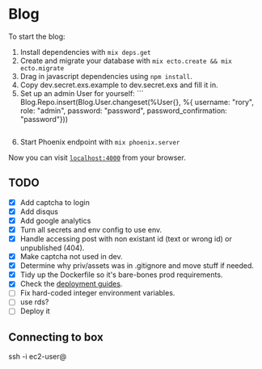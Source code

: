 # Blog

To start the blog:

  1. Install dependencies with `mix deps.get`
  2. Create and migrate your database with `mix ecto.create && mix ecto.migrate`
  3. Drag in javascript dependencies using `npm install`.
  4. Copy dev.secret.exs.example to dev.secret.exs and fill it in.
  5. Set up an admin User for yourself:
    ```
     Blog.Repo.insert(Blog.User.changeset(%User{}, %{ username: "rory", role: "admin", password: "password", password_confirmation: "password"}))
     ```
  6. Start Phoenix endpoint with `mix phoenix.server`

Now you can visit [`localhost:4000`](http://localhost:4000) from your browser.

## TODO
 -  [x] Add captcha to login
 -  [x] Add disqus
 -  [x] Add google analytics
 -  [x] Turn all secrets and env config to use env.
 -  [x] Handle accessing post with non existant id (text or wrong id) or unpublished (404).
 -  [x] Make captcha not used in dev.
 -  [x] Determine why priv/assets was in .gitignore and move stuff if needed.
 -  [x] Tidy up the Dockerfile so it's bare-bones prod requirements.
 -  [x] Check the [deployment guides](http://www.phoenixframework.org/docs/deployment).
 -  [ ] Fix hard-coded integer environment variables.
 -  [ ] use rds?
 -  [ ] Deploy it

## Connecting to box

ssh -i <key> ec2-user@<public dns for instance>
